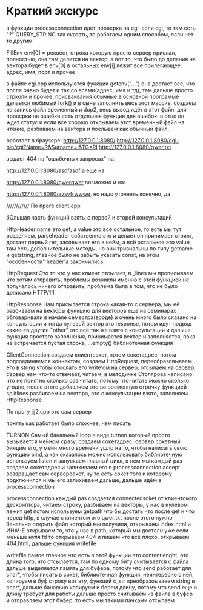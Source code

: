 # Краткий экскурс
в функции processconnection идет проверка на cgi, если cgi, то там есть "?" QUERY_STRING так сказать, то работаем одним способом, если нет то другим

FillEnv
env[0] = реквест, строка которую просто сервер прислал, полностью, она там делится на вектор, а вот то, что было до деления на вектора будет в env[0]
в остальных env[i] лежит всё прилегающее: адрес, имя, порт и прочее

в файле cgi.cpp используются функции getenv("...") она достает всё, что после равно будет и так со всеми(адрес, имя и тд), там дальше просто стркопи и прочее, присваивания обычные 
в основной программе делается любимый fork() и в сыне заполнить весь этот массив. создаем на запись файл временный и dup2, весь вывод идёт в этот файл. для проверки на ошибки есть отдельная функция для ошибок.
в отце он ждет статус и если все хорошо открываем этот временный файл на чтение, разбиваем на вектора и послыаем как обычный файл.

работает в браузере: 
http://127.0.0.1:8080/
http://127.0.0.1:8080/cgi-bin/cgi?Name=R&Surname=I&TG=RI
http://127.0.0.1:8080/qwer.txt

выдает 404 на "ошибочных запросах"
на:

http://127.0.0.1:8080/asdfasdf
а еще на:

http://127.0.0.1:8080/qwerqwer
возможно и на:

http://127.0.0.1:8080/avsvfrwwwe, но надо уточнять конечно, да

////////////
По проге client.cpp

бОльшая часть функций взяты с первой и второй консультаций

HttpHeader
name это get, а value это всё остальное, то есть мы тут разделяем, parseheader собственно это и делает
он принимает стринг, достает первый гет, засовывает его в нейм, а всё остальное это value, там есть дополнительные методы,
но они тривиальны по типу getname и getstring, главное было не забыть указать const, на этом "особенности" header'а закончились

HttpRequest
Это то что у нас клиент отсылает, в _lines мы прописываем что хотим отправить, проблемы возникли именно с этой функцией
не получалось ничего отправить, проблема была в том, что не было дописано HTTP/1.1

HttpResponse
Нам присылается строка какая-то с сервера, мы её разбиваем на векторы
функцию для векторов еще на семинарах обговаривали в начале семестра(вроде) и очень много было сказано на консультации
и тогда нулевой вектор это response, потом идут подряд какие-то другие "other" это всё так же взято с консультации
и дальше функция простого заполнения, принимается вектор и заполняется, пока не встречается пустая строка, ...empty() библиотечная функция

ClientConnection
создаем клиентсокет, потом сокетадрес, потом подсоединяемся коннектом, создаем HttpRequest, переобразовываем его в string
чтобы отослать его write'ом на сервер, отсылаем на сервер, сервер нам что-то отвечает, читаем, в методичке Столярова 
написано что не понятно сколько раз читать, потому что читать можно сколько угодно, после этого добавляем это во временную строчку
функцией splitlines разбиваем на вектора, это с консультации взято, заполняем HttpResponse

По прогу jjj2.cpp это сам сервер

понять как работает было сложнее, чем писать

TURNON
Самый банальный loop в виде turnon который просто вызывается мейном сразу, создаем сокетадрес, сервер сокетный
биндим его, у меня много времени ушло на то, чтобы написать свою функцию bind, а как оказалось можно использовать библиотечную
используем listen и запускаем главный цикл, в нем мы каждый раз создаем сокетадрес и запихиваем его в processconnection
accept возвращает сам серверсокет, ну то есть сокет того к которому подключился и мы его запихиваем дальше, дальше идём в processconnection

processconnection
каждый раз создается connectedsoket от клиентского дескриптора, читаем строку, разбиваем на векторы, у нас в нулевом лежит get потом используем getpath что бы достать что после get и что перед http, в случае с клиентом это qwer.txt
после этого нужно банально открыть файл который мы получили, открываем index.html и ИНАЧЕ открываем то, что у нас в path, который мы достали уже
если меньше нуля fd то открываем 404 и пишем что всё плохо, открываем 404.html, дальше функция writefile

writefile
самое главное что есть в этой функции это contentlenght, это длина того, что отсылается, там по одному биту считывается с файла
дальше выделяется память для буфера, потому что send работает для char*, чтобы писать в сокет, библиотечная функция, неинтересно с ней, копируем 
в буф строку вот эту, функций c_str преобразоываеем string в char*, дальше банально копируем и берем длину, потому что send еще и длину требует для работы
дальше просто считываем из файла в буфер и отправляем этот буфер, то есть мы такими пачками отсылаем 
